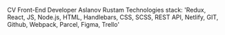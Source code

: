 CV Front-End Developer Aslanov Rustam Technologies stack: 'Redux, React, JS,
Node.js, HTML, Handlebars, CSS, SCSS, REST API, Netlify, GIT, Github, Webpack,
Parcel, Figma, Trello'
